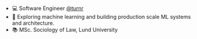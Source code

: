 - :computer: Software Engineer <a href="https://www.turnr.se/">@turnr</a>
- :robot: Exploring machine learning and building production scale ML systems and architecture.
- :books: MSc. Sociology of Law, Lund University
